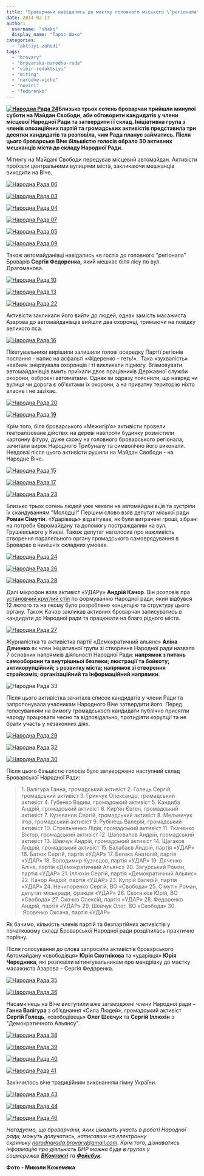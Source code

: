 ```yaml
---
title: "Броварчани навідались до маєтку головного міського \"регіонала\" та сформували Народну Раду"
date: 2014-02-17
author: 
  username: "shako"
  display_name: "Тарас Шако"
categories: 
  - "aktsiyi-zahodi"
tags: 
  - "brovary"
  - "brovarska-narodna-rada"
  - "vibir-redaktsiyi"
  - "miting"
  - "narodne-viche"
  - "novini"
  - "fedorenko"
---
```


**[![Народна Рада 24](https://mpz.brovary.org/wp-content/uploads/2014/02/Narodna-Rada-24.jpg)](https://mpz.brovary.org/wp-content/uploads/2014/02/Narodna-Rada-24.jpg)Близько трьох сотень броварчан прийшли минулої суботи на Майдан Свободи, аби обговорити кандидатів у члени місцевої Народної Ради та затвердити її склад. Ініціативна група з членів опозиційних партій та громадських активістів представила три десятки кандидатів та розповіла, чим Рада планує займатись. Після цього броварське Віче більшістю голосів обрало 30 активних мешканців міста до складу Народної Ради.**

Мітингу на Майдані Свободи передував місцевий автомайдан. Активісти проїхали центральними вулицями міста, закликаючи мешканців виходити на Віче.

[![Народна Рада 06](https://mpz.brovary.org/wp-content/uploads/2014/02/Narodna-Rada-06.jpg)](https://mpz.brovary.org/wp-content/uploads/2014/02/Narodna-Rada-06.jpg)

[![Народна Рада 03](https://mpz.brovary.org/wp-content/uploads/2014/02/Narodna-Rada-03.jpg)](https://mpz.brovary.org/wp-content/uploads/2014/02/Narodna-Rada-03.jpg)

[![Народна Рада 04](https://mpz.brovary.org/wp-content/uploads/2014/02/Narodna-Rada-04.jpg)](https://mpz.brovary.org/wp-content/uploads/2014/02/Narodna-Rada-04.jpg)

[![Народна Рада 07](https://mpz.brovary.org/wp-content/uploads/2014/02/Narodna-Rada-07.jpg)](https://mpz.brovary.org/wp-content/uploads/2014/02/Narodna-Rada-07.jpg)

[![Народна Рада 05](https://mpz.brovary.org/wp-content/uploads/2014/02/Narodna-Rada-05.jpg)](https://mpz.brovary.org/wp-content/uploads/2014/02/Narodna-Rada-05.jpg)

[![Народна Рада 09](https://mpz.brovary.org/wp-content/uploads/2014/02/Narodna-Rada-09.jpg)](https://mpz.brovary.org/wp-content/uploads/2014/02/Narodna-Rada-09.jpg)

Також автомайданівці навідались «в гості» до головного "регіонала" Броварів **Сергія Федоренка,** який мешкає біля лісу по вул. Драгоманова.

[![Народна Рада 10](https://mpz.brovary.org/wp-content/uploads/2014/02/Narodna-Rada-10.jpg)](https://mpz.brovary.org/wp-content/uploads/2014/02/Narodna-Rada-10.jpg)

[![Народна Рада 13](https://mpz.brovary.org/wp-content/uploads/2014/02/Narodna-Rada-13.jpg)](https://mpz.brovary.org/wp-content/uploads/2014/02/Narodna-Rada-13.jpg)

[![Народна Рада 22](https://mpz.brovary.org/wp-content/uploads/2014/02/Narodna-Rada-22.jpg)](https://mpz.brovary.org/wp-content/uploads/2014/02/Narodna-Rada-22.jpg)

Активісти закликали його вийти до людей, однак замість масажиста Азарова до автомайданівців вийшли два охоронці, тримаючи на повідку великого пса.

[![Народна Рада 16](https://mpz.brovary.org/wp-content/uploads/2014/02/Narodna-Rada-16.jpg)](https://mpz.brovary.org/wp-content/uploads/2014/02/Narodna-Rada-16.jpg)

Пікетувальники вирішили залишили голові осередку Партії регіонів послання - напис на асфальті «Фідеренко – геть!».  Така «зухвалість» неабияк знервувала охоронців і ті викликали підмогу. Вгамовувати автомайданівців вмить приїхали двоє працівників Державної служби охорони, озброєні автоматами. Однак їм одразу пояснили, що навряд чи вулиця чи дорога є об'єктами їх охорони, а на приватну територію ніхто власне і не зазіхає.

[![Народна Рада 20](https://mpz.brovary.org/wp-content/uploads/2014/02/Narodna-Rada-20.jpg)](https://mpz.brovary.org/wp-content/uploads/2014/02/Narodna-Rada-20.jpg)

[![Народна Рада 19](https://mpz.brovary.org/wp-content/uploads/2014/02/Narodna-Rada-19.jpg)](https://mpz.brovary.org/wp-content/uploads/2014/02/Narodna-Rada-19.jpg)

Крім того, біля броварського «Межигір’я» активісти провели театралізоване дійство: на дереві навпроти будинку розмістили картонну фігуру, дуже схожу на головного броварського регіонала, зачитали вирок Народного Трибуналу та символічно його виконали. Невдовзі після цього активісти рушили на Майдан Свободи - на Народне Віче.

[![Народна Рада 15](https://mpz.brovary.org/wp-content/uploads/2014/02/Narodna-Rada-15.jpg)](https://mpz.brovary.org/wp-content/uploads/2014/02/Narodna-Rada-15.jpg)

[![Народна Рада 17](https://mpz.brovary.org/wp-content/uploads/2014/02/Narodna-Rada-17.jpg)](https://mpz.brovary.org/wp-content/uploads/2014/02/Narodna-Rada-17.jpg)

[![Народна Рада 23](https://mpz.brovary.org/wp-content/uploads/2014/02/Narodna-Rada-23.jpg)](https://mpz.brovary.org/wp-content/uploads/2014/02/Narodna-Rada-23.jpg)

Близько трьох сотень людей уже чекали на автомайданівців та зустріли їх скандуванням "Молодці!" Першим слово взяв депутат міської ради **Роман Сімутін**. «Ударівець» відзвітував, як були витрачені гроші, зібрані на потреби Євромайдану та допомогу постраждалим на вул. Грушевського у Києві. Також депутат наголосив про важливість створення паралельного органу громадського самоврядування в Броварах в нинішніх складних умовах.

[![Народна Рада 24](https://mpz.brovary.org/wp-content/uploads/2014/02/Narodna-Rada-24.jpg)](https://mpz.brovary.org/wp-content/uploads/2014/02/Narodna-Rada-24.jpg)

[![Народна Рада 26](https://mpz.brovary.org/wp-content/uploads/2014/02/Narodna-Rada-26.jpg)](https://mpz.brovary.org/wp-content/uploads/2014/02/Narodna-Rada-26.jpg)

[![Народна Рада 28](https://mpz.brovary.org/wp-content/uploads/2014/02/Narodna-Rada-28.jpg)](https://mpz.brovary.org/wp-content/uploads/2014/02/Narodna-Rada-28.jpg)

Далі мікрофон взяв активіст «УДАРу» **Андрій Качор**. Він розповів про [установчий круглий стіл](https://mpz.brovary.org/31-brovarchanin-vzhe-visloviv-bazhannya-uviyti-do-narodnoyi-radi-protses-trivaye/) по формуванню Народної ради, який відбувся 12 лютого та на якому було розроблено концепцію та структуру цього органу. Також Качор закликав активних броварчан записуватись в кандидати до Народної ради та працювати на благо рідного міста.

[![Народна Рада 27](https://mpz.brovary.org/wp-content/uploads/2014/02/Narodna-Rada-27.jpg)](https://mpz.brovary.org/wp-content/uploads/2014/02/Narodna-Rada-27.jpg)

Журналістка та активістка партії «Демократичний альянс» **Аліна Дяченко** як член ініціативної групи зі створення Народної ради назвала 7 основних напрямків діяльності Народної Ради: **напрямок з питань** **самооборони та внутрішньої безпеки; люстрації та бойкоту; антикорупційний; з розвитку міста; напрямок зі створення страйкомів; організаційний та інформаційний напрямки**.

![Народна Рада 33](https://mpz.brovary.org/wp-content/uploads/2014/02/Narodna-Rada-33.jpg)

Після цього активістка зачитала список кандидатів у члени Ради та запропонувала учасникам Народного Віче затвердити його. Перед голосуванням на вимогу громадськості кандидати публічно присягли народу працювати чесно та відповідально, протидіяти корупції та не брати участь у незаконних діях.

[![Народна Рада 29](https://mpz.brovary.org/wp-content/uploads/2014/02/Narodna-Rada-29.jpg)](https://mpz.brovary.org/wp-content/uploads/2014/02/Narodna-Rada-29.jpg)

[![Народна Рада 32](https://mpz.brovary.org/wp-content/uploads/2014/02/Narodna-Rada-32.jpg)](https://mpz.brovary.org/wp-content/uploads/2014/02/Narodna-Rada-32.jpg)

[![Народна Рада 30](https://mpz.brovary.org/wp-content/uploads/2014/02/Narodna-Rada-30.jpg)](https://mpz.brovary.org/wp-content/uploads/2014/02/Narodna-Rada-30.jpg)

Після цього більшістю голосів було затверджено наступний склад Броварської Народної Ради:

> 1\. Валігура Ганна, громадський активіст 2. Голець Сергій, громадський активіст 3. Гринчук Олександр, громадський активіст 4. Губенко Вадим, громадський активіст 5. Кандиба Андрій, громадський активіст 6. Кир’ян Євген, громадський активіст 7. Кузеванов Сергій, громадський активіст 8. Мельничук Ігор, громадський активіст 9. Рубінець Валерій, громадський активіст 10. Стрельченко Лідія, громадський активіст 11. Ткаченко Віктор, громадський активіст 12. Шаповалов Андрій, громадський активіст 13. Шевчук Андрій, громадський активіст 14. Щагаков Андрій, громадський активіст 15. Балабаєв Андрій, партія «УДАР» 16. Батюк Сергій, партія «УДАР» 17. Бегека Анатолій, партія «УДАР» 18. Володимир Кузнєцов, партія «УДАР» 19. Дяченко Аліна, партія «Демократичний Альянс» 20. Загурський Роман, партія «УДАР» 21. Іллюхін Сергій, партія «Демократичний Альянс» 22. Качор Андрій, партія «УДАР» 23. Купрій Валерій, партія «УДАР» 24. Нечипоренко Сергій, ВО «Свобода» 25. Сімутін Роман, депутат міськради, фракція «УДАР» 26. Скотніков Юрій, ВО «Свобода» 27. Скочко Олексій, партія «УДАР» 28. Федоренко Андрій, партія «УДАР» 29. Шевчук Олег, ВО «Свобода» 30.  Яровенко Оксана, партія «УДАР»

Як бачимо, кількість членів партій та безпартійних активістів у початковому складі Броварської Народної ради розділилась практично порівну.

Після голосування до слова запросили активістів броварського Автомайдану «свободівця» **Юрія Скотнікова** та «ударівця» **Юрія Чередника**, які розповіли мітингувальникам про мандрівку до маєтку масажиста Азарова – Сергія Федоренка.

[![Народна Рада 35](https://mpz.brovary.org/wp-content/uploads/2014/02/Narodna-Rada-35.jpg)](https://mpz.brovary.org/wp-content/uploads/2014/02/Narodna-Rada-35.jpg)

[![Народна Рада 36](https://mpz.brovary.org/wp-content/uploads/2014/02/Narodna-Rada-36.jpg)](https://mpz.brovary.org/wp-content/uploads/2014/02/Narodna-Rada-36.jpg)

Насамкінець на Віче виступили вже затверджені члени Народної ради – **Ганна Валігура** з об’єднання «Сила Людей», громадський активіст **Сергій Голець**, «свободівець» **Олег Шевчук** та **Сергій Іллюхін** з "Демократичного Альянсу".

[![Народна Рада 38](https://mpz.brovary.org/wp-content/uploads/2014/02/Narodna-Rada-38.jpg)](https://mpz.brovary.org/wp-content/uploads/2014/02/Narodna-Rada-38.jpg)

[![Народна Рада 39](https://mpz.brovary.org/wp-content/uploads/2014/02/Narodna-Rada-39.jpg)](https://mpz.brovary.org/wp-content/uploads/2014/02/Narodna-Rada-39.jpg)

[![Народна Рада 40](https://mpz.brovary.org/wp-content/uploads/2014/02/Narodna-Rada-40.jpg)](https://mpz.brovary.org/wp-content/uploads/2014/02/Narodna-Rada-40.jpg)

[![Народна Рада 41](https://mpz.brovary.org/wp-content/uploads/2014/02/Narodna-Rada-41.jpg)](https://mpz.brovary.org/wp-content/uploads/2014/02/Narodna-Rada-41.jpg)

Закінчилось віче традиційним виконанням гімну України.

[![Народна Рада 43](https://mpz.brovary.org/wp-content/uploads/2014/02/Narodna-Rada-43.jpg)](https://mpz.brovary.org/wp-content/uploads/2014/02/Narodna-Rada-43.jpg)

[![Народна Рада 44](https://mpz.brovary.org/wp-content/uploads/2014/02/Narodna-Rada-44.jpg)](https://mpz.brovary.org/wp-content/uploads/2014/02/Narodna-Rada-44.jpg)

[![Народна Рада 46](https://mpz.brovary.org/wp-content/uploads/2014/02/Narodna-Rada-46.jpg)](https://mpz.brovary.org/wp-content/uploads/2014/02/Narodna-Rada-46.jpg)

_Нагадуємо, що броварчани, яких цікавить участь в роботі Народної ради, можуть долучатись, написавши на електронну скриньку [narodnarada.brovary@gmail.com](mailto:narodnarada.brovary@gmail.com). Крім того, дізнаватись інформацію про діяльність БНР можна буде в групах у соцмережах **[ВКонтакті](http://vk.com/id206720090#/narodnarada.brovary)** та **[Фейсбук](https://www.facebook.com/groups/narodnarada.brovary/).**_

**Фото - Миколи Кожемяка**
